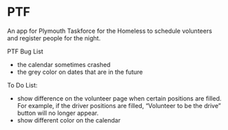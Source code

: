 PTF
===

An app for Plymouth Taskforce for the Homeless to schedule volunteers and register people for the night.


PTF Bug List-	the calendar sometimes crashed-	the grey color on dates that are in the futureTo Do List:-	show difference on the volunteer page when certain positions are filled. For example, if the driver positions are filled, “Volunteer to be the drive” button will no longer appear.-	show different color on the calendar 
